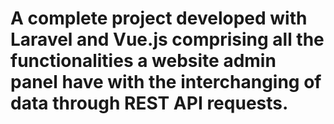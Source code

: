 # A complete project developed with Laravel and Vue.js comprising all the functionalities a website admin panel have with the interchanging of data through REST API requests.
